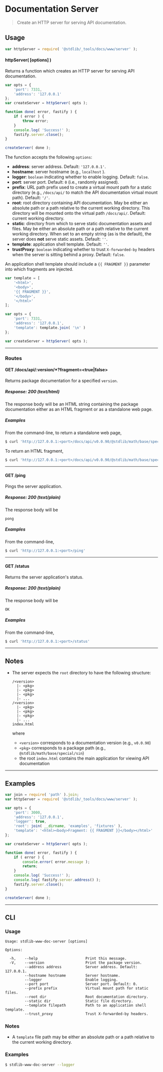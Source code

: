 <!--

@license Apache-2.0

Copyright (c) 2019 The Stdlib Authors.

Licensed under the Apache License, Version 2.0 (the "License");
you may not use this file except in compliance with the License.
You may obtain a copy of the License at

   http://www.apache.org/licenses/LICENSE-2.0

Unless required by applicable law or agreed to in writing, software
distributed under the License is distributed on an "AS IS" BASIS,
WITHOUT WARRANTIES OR CONDITIONS OF ANY KIND, either express or implied.
See the License for the specific language governing permissions and
limitations under the License.

-->

# Documentation Server

> Create an HTTP server for serving API documentation.

<section class="usage">

## Usage

```javascript
var httpServer = require( '@stdlib/_tools/docs/www/server' );
```

#### httpServer( \[options] )

Returns a function which creates an HTTP server for serving API documentation.

<!-- run-disable -->

```javascript
var opts = {
    'port': 7331,
    'address': '127.0.0.1'
};
var createServer = httpServer( opts );

function done( error, fastify ) {
    if ( error ) {
        throw error;
    }
    console.log( 'Success!' );
    fastify.server.close();
}

createServer( done );
```

The function accepts the following `options`:

-   **address**: server address. Default: `'127.0.0.1'`.
-   **hostname**: server hostname (e.g., `localhost` ).
-   **logger**: `boolean` indicating whether to enable logging. Default: `false`.
-   **port**: server port. Default: `0` (i.e., randomly assigned).
-   **prefix**: URL path prefix used to create a virtual mount path for a static directory (e.g., `/docs/api/` to match the API documentation virtual mount path). Default: `'/'`.
-   **root**: root directory containing API documentation. May be either an absolute path or a path relative to the current working directory. This directory will be mounted onto the virtual path `/docs/api/`. Default: current working directory.
-   **static**: directory from which to serve static documentation assets and files. May be either an absolute path or a path relative to the current working directory. When set to an empty string (as is the default), the server does **not** serve static assets. Default: `''`.
-   **template**: application shell template. Default: `''`.
-   **trustProxy**: `boolean` indicating whether to trust `X-forwarded-by` headers when the server is sitting behind a proxy. Default: `false`.

An application shell template should include a `{{ FRAGMENT }}` parameter into which fragments are injected.

<!-- run-disable -->

```javascript
var template = [
    '<html>',
    '<body>',
    '{{ FRAGMENT }}',
    '</body>',
    '</html>'
];

var opts = {
    'port': 7331,
    'address': '127.0.0.1',
    'template': template.join( '\n' )
};

var createServer = httpServer( opts );
```

* * *

### Routes

<a name="docs-api-version-get"></a>

#### GET /docs/api/:version/\*?fragment=<true|false>

Returns package documentation for a specified `version`.

##### Response: 200 (text/html)

The response body will be an HTML string containing the package documentation either as an HTML fragment or as a standalone web page.

##### Examples

From the command-line, to return a standalone web page,

<!-- run-disable -->

```bash
$ curl 'http://127.0.0.1:<port>/docs/api/v0.0.90/@stdlib/math/base/special/'
```

To return an HTML fragment,

<!-- run-disable -->

```bash
$ curl 'http://127.0.0.1:<port>/docs/api/v0.0.90/@stdlib/math/base/special/?fragment=true'
```

* * *

<a name="ping-get"></a>

#### GET /ping

Pings the server application.

##### Response: 200 (text/plain)

The response body will be

```text
pong
```

##### Examples

From the command-line,

<!-- run-disable -->

```bash
$ curl 'http://127.0.0.1:<port>/ping'
```

* * *

<a name="status-get"></a>

#### GET /status

Returns the server application's status.

##### Response: 200 (text/plain)

The response body will be

```text
OK
```

##### Examples

From the command-line,

<!-- run-disable -->

```bash
$ curl 'http://127.0.0.1:<port>/status'
```

</section>

<!-- /.usage -->

* * *

<section class="notes">

## Notes

-   The server expects the `root` directory to have the following structure:

    ```text
    /<version>
      |- <pkg>
      |- <pkg>
      |- <pkg>
      |- ...
    /<version>
      |- <pkg>
      |- <pkg>
      |- <pkg>
      |- ...
    index.html
    ```

    where

    -   `<version>` corresponds to a documentation version (e.g., `v0.0.90`)
    -   `<pkg>` corresponds to a package path (e.g., `@stdlib/math/base/special/sin`)
    -   the root `index.html` contains the main application for viewing API documentation

</section>

<!-- /.notes -->

* * *

<section class="examples">

## Examples

<!-- run-disable -->

<!-- eslint no-undef: "error" -->

```javascript
var join = require( 'path' ).join;
var httpServer = require( '@stdlib/_tools/docs/www/server' );

var opts = {
    'port': 3000,
    'address': '127.0.0.1',
    'logger': true,
    'root': join( __dirname, 'examples', 'fixtures' ),
    'template': '<html><body>Fragment: {{ FRAGMENT }}</body></html>'
};

var createServer = httpServer( opts );

function done( error, fastify ) {
    if ( error ) {
        console.error( error.message );
        return;
    }
    console.log( 'Success!' );
    console.log( fastify.server.address() );
    fastify.server.close();
}

createServer( done );
```

</section>

<!-- /.examples -->

* * *

<section class="cli">

## CLI

<section class="usage">

### Usage

```text
Usage: stdlib-www-doc-server [options]

Options:

  -h,    --help                      Print this message.
  -V,    --version                   Print the package version.
         --address address           Server address. Default: 127.0.0.1.
         --hostname hostname         Server hostname.
         --logger                    Enable logging.
         --port port                 Server port. Default: 0.
         --prefix prefix             Virtual mount path for static files.
         --root dir                  Root documentation directory.
         --static dir                Static file directory.
         --template filepath         Path to an application shell template.
         --trust_proxy               Trust X-forwarded-by headers.
```

</section>

<!-- /.usage -->

<section class="notes">

### Notes

-   A `template` file path may be either an absolute path or a path relative to the current working directory.

</section>

<!-- /.notes -->

<section class="examples">

### Examples

<!-- run-disable -->

```bash
$ stdlib-www-doc-server --logger
```

</section>

<!-- /.examples -->

</section>

<!-- /.cli -->

<section class="links">

</section>

<!-- /.links -->
